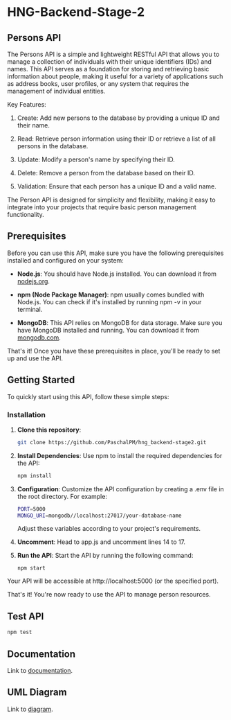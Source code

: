 # HNG-Backend-Stage-2
## Persons API
The Persons API is a simple and lightweight RESTful API that allows you to manage a collection of individuals with their unique identifiers (IDs) and names. This API serves as a foundation for storing and retrieving basic information about people, making it useful for a variety of applications such as address books, user profiles, or any system that requires the management of individual entities.

Key Features:

1. Create: Add new persons to the database by providing a unique ID and their name.

1. Read: Retrieve person information using their ID or retrieve a list of all persons in the database.

1. Update: Modify a person's name by specifying their ID.

1. Delete: Remove a person from the database based on their ID.

1. Validation: Ensure that each person has a unique ID and a valid name.

The Person API is designed for simplicity and flexibility, making it easy to integrate into your projects that require basic person management functionality.




## Prerequisites


Before you can use this API, make sure you have the following prerequisites installed and configured on your system:

- **Node.js**: You should have Node.js installed. You can download it from [nodejs.org](https://nodejs.org/en).

- **npm (Node Package Manager)**: npm usually comes bundled with Node.js. You can check if it's installed by running npm -v in your terminal.

- **MongoDB**: This API relies on MongoDB for data storage. Make sure you have MongoDB installed and running. You can download it from [mongodb.com](https://www.mongodb.com/).

That's it! Once you have these prerequisites in place, you'll be ready to set up and use the API.

## Getting Started

To quickly start using this API, follow these simple steps:

### Installation

1. **Clone this repository**:

   ```bash
   git clone https://github.com/PaschalPM/hng_backend-stage2.git
   ```
2.  **Install Dependencies**: Use npm to install the required dependencies for the API:
    ```bash
    npm install
    ```
3. **Configuration**: Customize the API configuration by creating a .env file in the root directory. For example:
    ```bash
    PORT=5000
    MONGO_URI=mongodb//localhost:27017/your-database-name
    ```
    Adjust these variables according to your project's requirements.
4.  **Uncomment**: Head to app.js and uncomment lines 14 to 17.
5.  **Run the API**: Start the API by running the following command:
    ```
    npm start
    ```
Your API will be accessible at http://localhost:5000 (or the specified port).

That's it! You're now ready to use the API to manage person resources.

## Test API
```bash
npm test
```
## Documentation
Link to [documentation](https://github.com/PaschalPM/hng_backend-stage2/blob/main/DOCUMENTATION.md).

## UML Diagram
Link to [diagram](https://excalidraw.com/#json=-xEvn5QjeF--fhyapuD3R,siyzlFZn_0zcDqIVMUJq2A).
